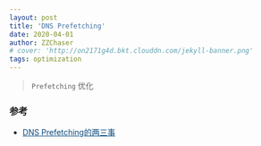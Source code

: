 ```yaml
---
layout: post
title: 'DNS Prefetching'
date: 2020-04-01
author: ZZChaser
# cover: 'http://on2171g4d.bkt.clouddn.com/jekyll-banner.png'
tags: optimization
---
```


> `Prefetching` 优化

### 参考
* <a style='color:#0A497B' href='https://zhuanlan.zhihu.com/p/22362198' target='_blank'>DNS Prefetching的两三事</a>

